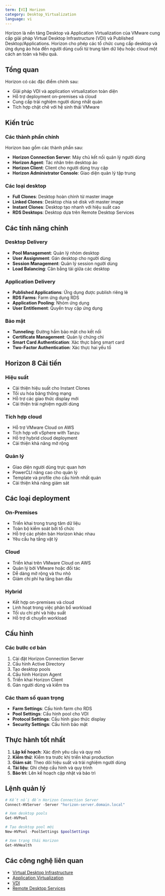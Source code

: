 ```yaml
---
term: [VI] Horizon
category: Desktop_Virtualization
language: vi
---
```


Horizon là nền tảng Desktop và Application Virtualization của VMware cung cấp giải pháp Virtual Desktop Infrastructure (VDI) và Published Desktop/Applications. Horizon cho phép các tổ chức cung cấp desktop và ứng dụng ảo hóa đến người dùng cuối từ trung tâm dữ liệu hoặc cloud một cách an toàn và hiệu quả.

## Tổng quan

Horizon có các đặc điểm chính sau:
- Giải pháp VDI và application virtualization toàn diện
- Hỗ trợ deployment on-premises và cloud
- Cung cấp trải nghiệm người dùng nhất quán
- Tích hợp chặt chẽ với hệ sinh thái VMware

## Kiến trúc

### Các thành phần chính
Horizon bao gồm các thành phần sau:
- **Horizon Connection Server**: Máy chủ kết nối quản lý người dùng
- **Horizon Agent**: Tác nhân trên desktop ảo
- **Horizon Client**: Client cho người dùng truy cập
- **Horizon Administrator Console**: Giao diện quản lý tập trung

### Các loại desktop
- **Full Clones**: Desktop hoàn chỉnh từ master image
- **Linked Clones**: Desktop chia sẻ disk với master image
- **Instant Clones**: Desktop tạo nhanh với hiệu suất cao
- **RDS Desktops**: Desktop dựa trên Remote Desktop Services

## Các tính năng chính

### Desktop Delivery
- **Pool Management**: Quản lý nhóm desktop
- **User Assignment**: Gán desktop cho người dùng
- **Session Management**: Quản lý session người dùng
- **Load Balancing**: Cân bằng tải giữa các desktop

### Application Delivery
- **Published Applications**: Ứng dụng được publish riêng lẻ
- **RDS Farms**: Farm ứng dụng RDS
- **Application Pooling**: Nhóm ứng dụng
- **User Entitlement**: Quyền truy cập ứng dụng

### Bảo mật
- **Tunneling**: Đường hầm bảo mật cho kết nối
- **Certificate Management**: Quản lý chứng chỉ
- **Smart Card Authentication**: Xác thực bằng smart card
- **Two-Factor Authentication**: Xác thực hai yếu tố

## Horizon 8 Cải tiến

### Hiệu suất
- Cải thiện hiệu suất cho Instant Clones
- Tối ưu hóa băng thông mạng
- Hỗ trợ các giao thức display mới
- Cải thiện trải nghiệm người dùng

### Tích hợp cloud
- Hỗ trợ VMware Cloud on AWS
- Tích hợp với vSphere with Tanzu
- Hỗ trợ hybrid cloud deployment
- Cải thiện khả năng mở rộng

### Quản lý
- Giao diện người dùng trực quan hơn
- PowerCLI nâng cao cho quản lý
- Template và profile cho cấu hình nhất quán
- Cải thiện khả năng giám sát

## Các loại deployment

### On-Premises
- Triển khai trong trung tâm dữ liệu
- Toàn bộ kiểm soát bởi tổ chức
- Hỗ trợ các phiên bản Horizon khác nhau
- Yêu cầu hạ tầng vật lý

### Cloud
- Triển khai trên VMware Cloud on AWS
- Quản lý bởi VMware hoặc đối tác
- Dễ dàng mở rộng và thu nhỏ
- Giảm chi phí hạ tầng ban đầu

### Hybrid
- Kết hợp on-premises và cloud
- Linh hoạt trong việc phân bổ workload
- Tối ưu chi phí và hiệu suất
- Hỗ trợ di chuyển workload

## Cấu hình

### Các bước cơ bản
1. Cài đặt Horizon Connection Server
2. Cấu hình Active Directory
3. Tạo desktop pools
4. Cấu hình Horizon Agent
5. Triển khai Horizon Client
6. Gán người dùng và kiểm tra

### Các tham số quan trọng
- **Farm Settings**: Cấu hình farm cho RDS
- **Pool Settings**: Cấu hình pool cho VDI
- **Protocol Settings**: Cấu hình giao thức display
- **Security Settings**: Cấu hình bảo mật

## Thực hành tốt nhất

1. **Lập kế hoạch**: Xác định yêu cầu và quy mô
2. **Kiểm thử**: Kiểm tra trước khi triển khai production
3. **Giám sát**: Theo dõi hiệu suất và trải nghiệm người dùng
4. **Tài liệu**: Ghi chép cấu hình và quy trình
5. **Bảo trì**: Lên kế hoạch cập nhật và bảo trì

## Lệnh quản lý

```powershell
# Kết nối đến Horizon Connection Server
Connect-HVServer -Server "horizon-server.domain.local"

# Xem desktop pools
Get-HVPool

# Tạo desktop pool mới
New-HVPool -PoolSettings $poolSettings

# Xem trạng thái Horizon
Get-HVHealth
```

## Các công nghệ liên quan

- [Virtual Desktop Infrastructure](/glossary/term/virtual-desktop-infrastructure)
- [Application Virtualization](/glossary/term/application-virtualization)
- [VDI](/glossary/term/vdi)
- [Remote Desktop Services](/glossary/term/remote-desktop-services)
